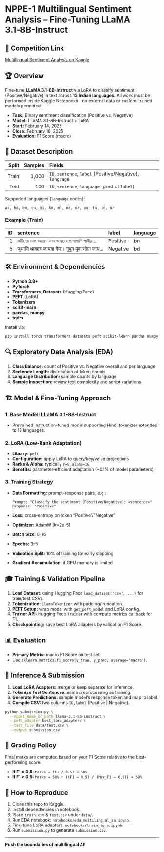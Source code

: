 # NPPE-1 Multilingual Sentiment Analysis – Fine-Tuning LLaMA 3.1‑8B-Instruct

## 📄 Competition Link

[Multilingual Sentiment Analysis on Kaggle](https://www.kaggle.com/competitions/multi-lingual-sentiment-analysis/overview)

## 🏆 Overview

Fine-tune **LLaMA 3.1-8B-Instruct** via LoRA to classify sentiment (Positive/Negative) in text across **13 Indian languages**. All work must be performed inside Kaggle Notebooks—no external data or custom-trained models permitted.

* **Task:** Binary sentiment classification (Positive vs. Negative)
* **Model:** LLaMA 3.1-8B-Instruct + LoRA
* **Start:** February 14, 2025
* **Close:** February 18, 2025
* **Evaluation:** F1 Score (macro)

## 📂 Dataset Description

| Split | Samples | Fields                                                    |
| ----: | ------: | :-------------------------------------------------------- |
| Train |   1,000 | `ID`, `sentence`, `label` (Positive/Negative), `language` |
|  Test |     100 | `ID`, `sentence`, `language` (predict `label`)            |

Supported languages (`language` codes):

```
as, bd, bn, gu, hi, kn, ml, mr, or, pa, ta, te, ur
```

### Example (Train)

| ID | sentence                                        | label    | language |
| -: | :---------------------------------------------- | :------- | :------- |
|  1 | কর্মীদের ভাল আচরণ এবং খাবারের পাশাপাশি পানীয়…  | Positive | bn       |
|  5 | जुथानि थाखाय जायगा गैया। गुबुन मुवा सोग्रा जाय… | Negative | bd       |

## 🛠 Environment & Dependencies

* **Python 3.8+**
* **PyTorch**
* **Transformers**, **Datasets** (Hugging Face)
* **PEFT** (LoRA)
* **Tokenizers**
* **scikit-learn**
* **pandas**, **numpy**
* **tqdm**

Install via:

```bash
pip install torch transformers datasets peft scikit-learn pandas numpy tqdm
```

## 🔍 Exploratory Data Analysis (EDA)

1. **Class Balance:** count of Positive vs. Negative overall and per language
2. **Sentence Length:** distribution of token counts
3. **Language Distribution:** sample counts by language
4. **Sample Inspection:** review text complexity and script variations

## 🏗️ Model & Fine‑Tuning Approach

### 1. Base Model: LLaMA 3.1-8B-Instruct

* Pretrained instruction-tuned model supporting Hindi tokenizer extended to 13 languages.

### 2. LoRA (Low-Rank Adaptation)

* **Library:** `peft`
* **Configuration:** apply LoRA to query/key/value projections
* **Ranks & Alpha:** typically `r=8`, `alpha=16`
* **Benefits:** parameter-efficient adaptation (\~0.1% of model parameters)

### 3. Training Strategy

* **Data Formatting:** prompt–response pairs, e.g.:

  ```text
  Prompt: "Classify the sentiment (Positive/Negative): <sentence>"
  Response: "Positive"
  ```
* **Loss:** cross-entropy on token “Positive”/“Negative”
* **Optimizer:** AdamW (lr=2e-5)
* **Batch Size:** 8–16
* **Epochs:** 3–5
* **Validation Split:** 10% of training for early stopping
* **Gradient Accumulation:** if GPU memory is limited

## 🎓 Training & Validation Pipeline

1. **Load Dataset:** using Hugging Face `load_dataset('csv', ...)` for train/test CSVs.
2. **Tokenization:** `LlamaTokenizer` with padding/truncation.
3. **PEFT Setup:** wrap model with `get_peft_model` and LoRA config.
4. **Trainer API:** Hugging Face `Trainer` with compute metrics callback for F1.
5. **Checkpointing:** save best LoRA adapters by validation F1 Score.

## 📊 Evaluation

* **Primary Metric:** macro F1 Score on test set.
* Use `sklearn.metrics.f1_score(y_true, y_pred, average='macro')`.

## 🚀 Inference & Submission

1. **Load LoRA Adapters:** merge or keep separate for inference.
2. **Tokenize Test Sentences:** same preprocessing as training.
3. **Generate Predictions:** sample model’s response token and map to label.
4. **Compile CSV:** two columns `ID,label` (Positive | Negative).

```bash
python submission.py \
  --model_name_or_path llama-3.1-8b-instruct \
  --peft_adapter best_lora_adapter/ \
  --test_file data/test.csv \
  --output submission.csv
```

## 🏅 Grading Policy

Final marks are computed based on your F1 Score relative to the best-performing score:

* **If F1 ≤ 0.5:**
  `Marks = (F1 / 0.5) × 50%`
* **If F1 > 0.5:**
  `Marks = 50% + ((F1 – 0.5) / (Max_F1 – 0.5)) × 50%`

## 🏃 How to Reproduce

1. Clone this repo to Kaggle.
2. Install dependencies in notebook.
3. Place `train.csv` & `test.csv` under `data/`.
4. Run EDA notebook: `notebooks/eda_multilingual_sa.ipynb`.
5. Fine-tune LoRA adapters: `notebooks/train_lora.ipynb`.
6. Run `submission.py` to generate `submission.csv`.

---

**Push the boundaries of multilingual AI!**
